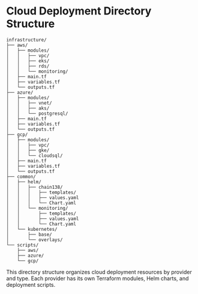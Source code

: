 # Cloud Deployment Directory Structure

```
infrastructure/
├── aws/
│   ├── modules/
│   │   ├── vpc/
│   │   ├── eks/
│   │   ├── rds/
│   │   └── monitoring/
│   ├── main.tf
│   ├── variables.tf
│   └── outputs.tf
├── azure/
│   ├── modules/
│   │   ├── vnet/
│   │   ├── aks/
│   │   └── postgresql/
│   ├── main.tf
│   ├── variables.tf
│   └── outputs.tf
├── gcp/
│   ├── modules/
│   │   ├── vpc/
│   │   ├── gke/
│   │   └── cloudsql/
│   ├── main.tf
│   ├── variables.tf
│   └── outputs.tf
├── common/
│   ├── helm/
│   │   ├── chain138/
│   │   │   ├── templates/
│   │   │   ├── values.yaml
│   │   │   └── Chart.yaml
│   │   └── monitoring/
│   │       ├── templates/
│   │       ├── values.yaml
│   │       └── Chart.yaml
│   └── kubernetes/
│       ├── base/
│       └── overlays/
└── scripts/
    ├── aws/
    ├── azure/
    └── gcp/
```

This directory structure organizes cloud deployment resources by provider and type. Each provider has its own Terraform modules, Helm charts, and deployment scripts. 